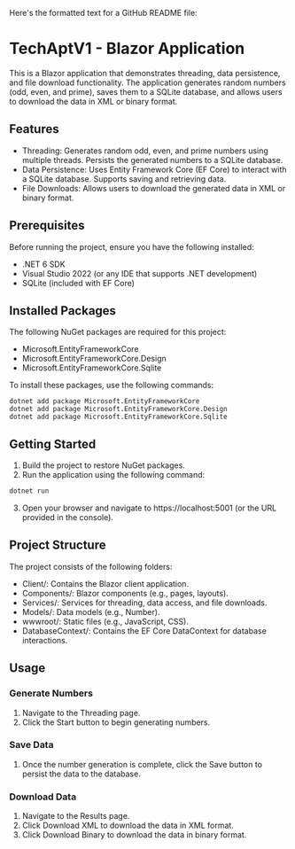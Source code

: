 Here's the formatted text for a GitHub README file:

# TechAptV1 - Blazor Application
This is a Blazor application that demonstrates threading, data persistence, and file download functionality. The application generates random numbers (odd, even, and prime), saves them to a SQLite database, and allows users to download the data in XML or binary format.

## Features

* Threading:
  Generates random odd, even, and prime numbers using multiple threads.
  Persists the generated numbers to a SQLite database.
* Data Persistence:
  Uses Entity Framework Core (EF Core) to interact with a SQLite database.
  Supports saving and retrieving data.
* File Downloads:
  Allows users to download the generated data in XML or binary format.

## Prerequisites

Before running the project, ensure you have the following installed:

* .NET 6 SDK
* Visual Studio 2022 (or any IDE that supports .NET development)
* SQLite (included with EF Core)

## Installed Packages

The following NuGet packages are required for this project:

* Microsoft.EntityFrameworkCore
* Microsoft.EntityFrameworkCore.Design
* Microsoft.EntityFrameworkCore.Sqlite

To install these packages, use the following commands:
```
dotnet add package Microsoft.EntityFrameworkCore
dotnet add package Microsoft.EntityFrameworkCore.Design
dotnet add package Microsoft.EntityFrameworkCore.Sqlite
```

## Getting Started

1. Build the project to restore NuGet packages.
2. Run the application using the following command:
```bash
dotnet run
```
3. Open your browser and navigate to https://localhost:5001 (or the URL provided in the console).

## Project Structure

The project consists of the following folders:

* Client/: Contains the Blazor client application.
* Components/: Blazor components (e.g., pages, layouts).
* Services/: Services for threading, data access, and file downloads.
* Models/: Data models (e.g., Number).
* wwwroot/: Static files (e.g., JavaScript, CSS).
* DatabaseContext/: Contains the EF Core DataContext for database interactions.

## Usage

### Generate Numbers

1. Navigate to the Threading page.
2. Click the Start button to begin generating numbers.

### Save Data

1. Once the number generation is complete, click the Save button to persist the data to the database.

### Download Data

1. Navigate to the Results page.
2. Click Download XML to download the data in XML format.
3. Click Download Binary to download the data in binary format.
